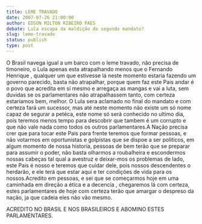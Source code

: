 ```yaml
---
title: LEME TRAVADO
date: 2007-07-26 21:00:00
author: EDSON MILTON RIBEIRO PAES
debate: Lula escapa da maldição do segundo mandato?
slug: leme-travado
status: publish 
type: post
---
```


O Brasil navega igual a um barco com o leme travado, não precisa de timoneiro, o Lula apenas esta atrapalhando menos que o Fernando Henrique , qualquer um que estivesse lá neste momento estaria fazendo um governo parecido, basta não atrapalhar, porque quem faz este Pais andar é o povo que acredita em si mesmo e arregaça as mangas e vai a luta, sem duvidas se os parlamentares não atrapalhassem tanto, com certeza estariamos bem, melhor. O Lula sera aclamado no final do mandato e com certeza fará um sucessor, mas até neste momento não existe um só nome capaz de segurar a petéca, este nome só será conhecido no ultimo dia, pois teremos menos tempo para descobrir que tambem é um corrupto e que não vale nada como todos os outros parlamentares.A Nação precisa crer que para tocar este Pais para frente teremos que formar pessoas, e não votarmos em oportunistas e golpistas que se dispoe a ser politicos, em algum momento de nossa historia, pessoas de bem terão que se preparar para assumir o poder, não basta olharmos a roubalheira e escondermos nossas cabeças tal qual a avestruz e deixar-mos os problemas de lado, este Pais é nosso e teremos que cuidar dele, pois nossos descendentes o herdarão, e ele terá que estar aqui e ter condições de vida para os nossos.Acredito em pessoas, e sei que se começarmos hoje em uma caminhada em direção a ética e a decencia , chegaremos lá com certeza, estes parlamentares de hoje com certeza terão que amargar o despreso da nação, ja que cadeia eles não vão mesmo.  

ACREDITO NO BRASIL E NOS BRASILEIROS E ABOMINO ESTES PARLAMENTARES.
